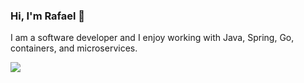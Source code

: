 ### Hi, I'm Rafael 👋

<!--
**rafaelshayashi/rafaelshayashi** is a ✨ _special_ ✨ repository because its `README.md` (this file) appears on your GitHub profile.

Here are some ideas to get you started:

- 🔭 I’m currently working on ...
- 🌱 I’m currently learning ...
- 👯 I’m looking to collaborate on ...
- 🤔 I’m looking for help with ...
- 💬 Ask me about ...
- 📫 How to reach me: ...
- 😄 Pronouns: ...
- ⚡ Fun fact: ...
-->
I am a software developer and I enjoy working with Java, Spring, Go, containers, and microservices.

<img align="center" src="https://github-readme-stats.vercel.app/api/top-langs/?username=rafaelshayashi&theme=tokyonight" />
